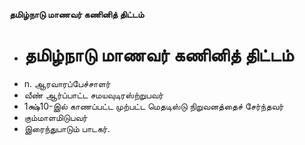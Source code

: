 **தமிழ்நாடு மாணவர் கணினித் திட்டம்**
- # தமிழ்நாடு மாணவர் கணினித் திட்டம்
- n. ஆரவாரப்பேச்சாளர்
- வீண் ஆர்ப்பாட்ட சமயவுடிரஸ்ற்றுபவர்
- 1க்ஷ்10-இல் காணப்பட்ட முற்பட்ட மெதடிஸ்டு நிறுவனத்தைச் சேர்ந்தவர்
- கும்மாளமிடுபவர்
- இரைந்துபாடும் பாடகர்.

